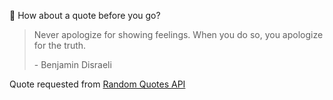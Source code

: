 📣 How about a quote before you go?

> Never apologize for showing feelings. When you do so, you apologize for the truth.
>
> <p>- Benjamin Disraeli</p>

Quote requested from [Random Quotes API](https://github.com/lukePeavey/quotable)
